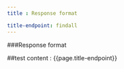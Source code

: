 ```yaml
---
title : Response format

title-endpoint: findall
---
```


###Response format

##test content : {{page.title-endpoint}} 
